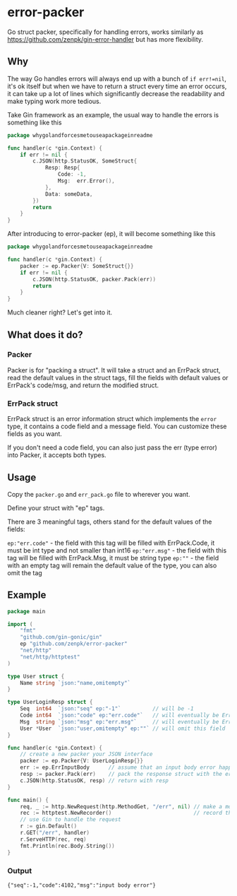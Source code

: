 # error-packer

Go struct packer, specifically for handling errors, works similarly as https://github.com/zenpk/gin-error-handler but
has more flexibility.

## Why

The way Go handles errors will always end up with a bunch of `if err!=nil`, it's ok itself but when we have to return a
struct every time an error occurs, it can take up a lot of lines which significantly decrease the readability and make
typing work more tedious.

Take Gin framework as an example, the usual way to handle the errors is something like this

```go
package whygolandforcesmetouseapackageinreadme

func handler(c *gin.Context) {
	if err != nil {
		c.JSON(http.StatusOK, SomeStruct{
			Resp: Resp{
				Code: -1,
				Msg:  err.Error(),
			},
			Data: someData,
		})
		return
	}
}
```

After introducing to error-packer (ep), it will become something like this

```go
package whygolandforcesmetouseapackageinreadme

func handler(c *gin.Context) {
	packer := ep.Packer{V: SomeStruct{}}
	if err != nil {
		c.JSON(http.StatusOK, packer.Pack(err))
		return
	}
}
```

Much cleaner right? Let's get into it.

## What does it do?

### Packer

Packer is for "packing a struct". It will take a struct and an ErrPack struct, read the default values in the
struct tags, fill the fields with default values or ErrPack's code/msg, and return the modified struct.

### ErrPack struct

ErrPack struct is an error information struct which implements the `error` type, it contains a code field and a message
field. You can customize these fields as you want.

If you don't need a code field, you can also just pass the err (type error) into Packer, it accepts both types.

## Usage

Copy the `packer.go` and `err_pack.go` file to wherever you want.

Define your struct with "ep" tags.

There are 3 meaningful tags, others stand for the default values of the fields:

`ep:"err.code"` - the field with this tag will be filled with ErrPack.Code, it must be int type and not smaller than
int16
`ep:"err.msg"` - the field with this tag will be filled with ErrPack.Msg, it must be string type
`ep:""` - the field with an empty tag will remain the default value of the type, you can also omit the tag

## Example

```go
package main

import (
	"fmt"
	"github.com/gin-gonic/gin"
	ep "github.com/zenpk/error-packer"
	"net/http"
	"net/http/httptest"
)

type User struct {
	Name string `json:"name,omitempty"`
}

type UserLoginResp struct {
	Seq  int64  `json:"seq" ep:"-1"`          // will be -1
	Code int64  `json:"code" ep:"err.code"`   // will eventually be ErrPack.Code
	Msg  string `json:"msg" ep:"err.msg"`     // will eventually be ErrPack.Msg
	User *User  `json:"user,omitempty" ep:""` // will omit this field
}

func handler(c *gin.Context) {
	// create a new packer your JSON interface
	packer := ep.Packer{V: UserLoginResp{}}
	err := ep.ErrInputBody      // assume that an input body error happened
	resp := packer.Pack(err)    // pack the response struct with the error
	c.JSON(http.StatusOK, resp) // return with resp
}

func main() {
	req, _ := http.NewRequest(http.MethodGet, "/err", nil) // make a mock request
	rec := httptest.NewRecorder()                          // record the mock request
	// use Gin to handle the request
	r := gin.Default()
	r.GET("/err", handler)
	r.ServeHTTP(rec, req)
	fmt.Println(rec.Body.String())
}
```

### Output

```text
{"seq":-1,"code":4102,"msg":"input body error"}
```